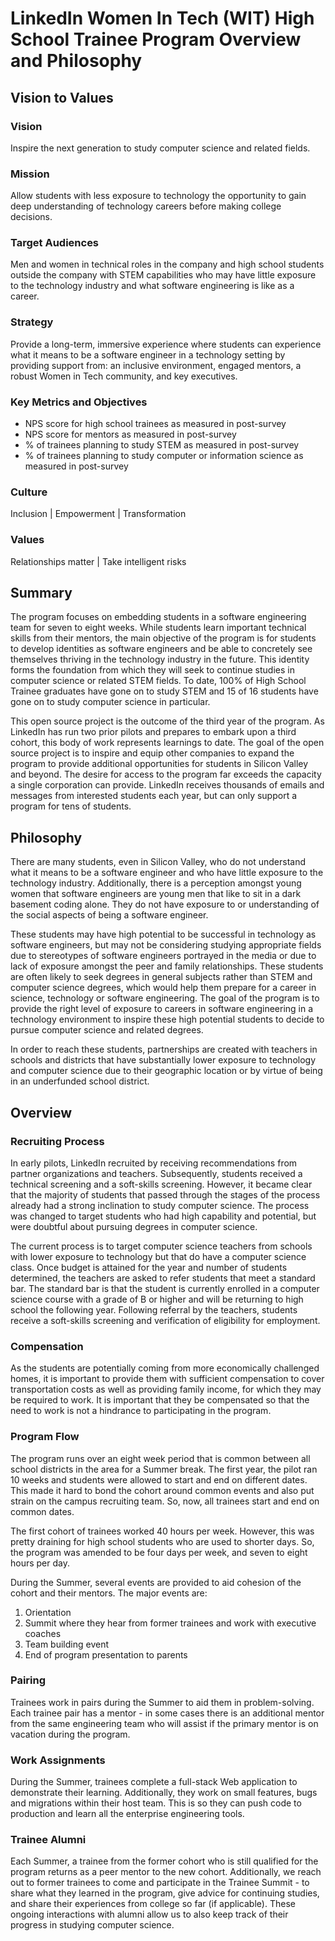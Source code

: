 # LinkedIn Women In Tech (WIT) High School Trainee Program Overview and Philosophy

## Vision to Values

### Vision
Inspire the next generation to study computer science and related fields.

### Mission
Allow students with less exposure to technology the opportunity to gain deep understanding of technology careers before making college decisions.

### Target Audiences
Men and women in technical roles in the company and high school students outside the company with STEM capabilities who may have little exposure to the technology industry and what software engineering is like as a career.

### Strategy
Provide a long-term, immersive experience where students can experience what it means to be a software engineer in a technology setting by providing support from: an inclusive environment, engaged mentors, a robust Women in Tech community, and key executives.

### Key Metrics and Objectives
* NPS score for high school trainees as measured in post-survey
* NPS score for mentors as measured in post-survey
* % of trainees planning to study STEM as measured in post-survey
* % of trainees planning to study computer or information science as measured in post-survey

### Culture
Inclusion | Empowerment | Transformation

### Values
Relationships matter | Take intelligent risks

## Summary

The program focuses on embedding students in a software engineering team for seven to eight weeks. While students learn important technical skills from their mentors, the main objective of the program is for students to develop identities as software engineers and be able to concretely see themselves thriving in the technology industry in the future. This identity forms the foundation from which they will seek to continue studies in computer science or related STEM fields. To date, 100% of High School Trainee graduates have gone on to study STEM and 15 of 16 students have gone on to study computer science in particular.

This open source project is the outcome of the third year of the program. As LinkedIn has run two prior pilots and prepares to embark upon a third cohort, this body of work represents learnings to date. The goal of the open source project is to inspire and equip other companies to expand the program to provide additional opportunities for students in Silicon Valley and beyond. The desire for access to the program far exceeds the capacity a single corporation can provide. LinkedIn receives thousands of emails and messages from interested students each year, but can only support a program for tens of students.

## Philosophy

There are many students, even in Silicon Valley, who do not understand what it means to be a software engineer and who have little exposure to the technology industry. Additionally, there is a perception amongst young women that software engineers are young men that like to sit in a dark basement coding alone. They do not have exposure to or understanding of the social aspects of being a software engineer.

These students may have high potential to be successful in technology as software engineers, but may not be considering studying appropriate fields due to stereotypes of software engineers portrayed in the media or due to lack of exposure amongst the peer and family relationships. These students are often likely to seek degrees in general subjects rather than STEM and computer science degrees, which would help them prepare for a career in science, technology or software engineering. The goal of the program is to provide the right level of exposure to careers in software engineering in a technology environment to inspire these high potential students to decide to pursue computer science and related degrees.

In order to reach these students, partnerships are created with teachers in schools and districts that have substantially lower exposure to technology and computer science due to their geographic location or by virtue of being in an underfunded school district.

## Overview

### Recruiting Process
In early pilots, LinkedIn recruited by receiving recommendations from partner organizations and teachers. Subsequently, students received a technical screening and a soft-skills screening. However, it became clear that the majority of students that passed through the stages of the process already had a strong inclination to study computer science. The process was changed to target students who had high capability and potential, but were doubtful about pursuing degrees in computer science.

The current process is to target computer science teachers from schools with lower exposure to technology but that do have a computer science class. Once budget is attained for the year and number of students determined, the teachers are asked to refer students that meet a standard bar. The standard bar is that the student is currently enrolled in a computer science course with a grade of B or higher and will be returning to high school the following year. Following referral by the teachers, students receive a soft-skills screening and verification of eligibility for employment.

### Compensation
As the students are potentially coming from more economically challenged homes, it is important to provide them with sufficient compensation to cover transportation costs as well as providing family income, for which they may be required to work. It is important that they be compensated so that the need to work is not a hindrance to participating in the program.

### Program Flow
The program runs over an eight week period that is common between all school districts in the area for a Summer break. The first year, the pilot ran 10 weeks and students were allowed to start and end on different dates. This made it hard to bond the cohort around common events and also put strain on the campus recruiting team. So, now, all trainees start and end on common dates.

The first cohort of trainees worked 40 hours per week. However, this was pretty draining for high school students who are used to shorter days. So, the program was amended to be four days per week, and seven to eight hours per day.

During the Summer, several events are provided to aid cohesion of the cohort and their mentors. The major events are:
1. Orientation
2. Summit where they hear from former trainees and work with executive coaches
3. Team building event
4. End of program presentation to parents

### Pairing
Trainees work in pairs during the Summer to aid them in problem-solving. Each trainee pair has a mentor - in some cases there is an additional mentor from the same engineering team who will assist if the primary mentor is on vacation during the program.

### Work Assignments
During the Summer, trainees complete a full-stack Web application to demonstrate their learning. Additionally, they work on small features, bugs and migrations within their host team. This is so they can push code to production and learn all the enterprise engineering tools.

### Trainee Alumni
Each Summer, a trainee from the former cohort who is still qualified for the program returns as a peer mentor to the new cohort. Additionally, we reach out to former trainees to come and participate in the Trainee Summit - to share what they learned in the program, give advice for continuing studies, and share their experiences from college so far (if applicable). These ongoing interactions with alumni allow us to also keep track of their progress in studying computer science.






